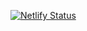 [![Netlify Status](https://api.netlify.com/api/v1/badges/8ae9a038-bddd-4ff9-9b2a-51810b34073f/deploy-status)](https://app.netlify.com/sites/ecstatic-bassi-f8ef65/deploys)